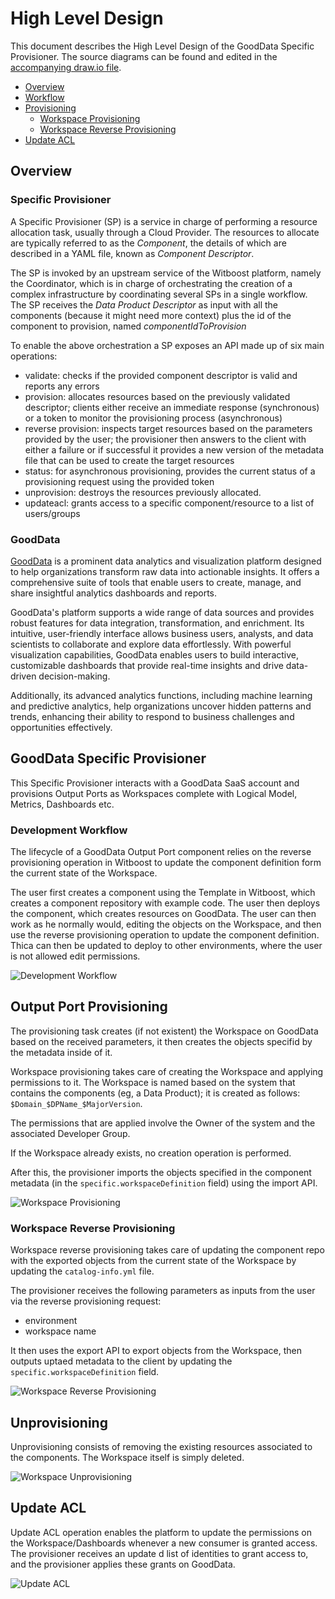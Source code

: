 # High Level Design

This document describes the High Level Design of the GoodData Specific Provisioner.
The source diagrams can be found and edited in the [accompanying draw.io file](hld.drawio).

- [Overview](#overview)
- [Workflow](#workflow)
- [Provisioning](#provisioning)
  - [Workspace Provisioning](#workspace-provisioning)
  - [Workspace Reverse Provisioning](#workspace-reverse-provisioning)
- [Update ACL](#update-acl)

## Overview

### Specific Provisioner

A Specific Provisioner (SP) is a service in charge of performing a resource allocation task, usually
through a Cloud Provider. The resources to allocate are typically referred to as the _Component_, the
details of which are described in a YAML file, known as _Component Descriptor_.

The SP is invoked by an upstream service of the Witboost platform, namely the Coordinator, which is in charge of orchestrating the creation
of a complex infrastructure by coordinating several SPs in a single workflow. The SP receives
the _Data Product Descriptor_ as input with all the components (because it might need more context) plus the id of the component to provision, named _componentIdToProvision_

To enable the above orchestration a SP exposes an API made up of six main operations:
- validate: checks if the provided component descriptor is valid and reports any errors
- provision: allocates resources based on the previously validated descriptor; clients either receive an immediate response (synchronous) or a token to monitor the provisioning process (asynchronous)
- reverse provision: inspects target resources based on the parameters provided by the user; the provisioner then answers to the client with either a failure or if successful it provides a new version of the metadata file that can be used to create the target resources
- status: for asynchronous provisioning, provides the current status of a provisioning request using the provided token
- unprovision: destroys the resources previously allocated.
- updateacl: grants access to a specific component/resource to a list of users/groups

### GoodData

[GoodData](https://www.gooddata.com/) is a prominent data analytics and visualization platform designed to help organizations transform raw data into actionable insights. It offers a comprehensive suite of tools that enable users to create, manage, and share insightful analytics dashboards and reports.

GoodData's platform supports a wide range of data sources and provides robust features for data integration, transformation, and enrichment. Its intuitive, user-friendly interface allows business users, analysts, and data scientists to collaborate and explore data effortlessly. With powerful visualization capabilities, GoodData enables users to build interactive, customizable dashboards that provide real-time insights and drive data-driven decision-making.

Additionally, its advanced analytics functions, including machine learning and predictive analytics, help organizations uncover hidden patterns and trends, enhancing their ability to respond to business challenges and opportunities effectively.

## GoodData Specific Provisioner

This Specific Provisioner interacts with a GoodData SaaS account and provisions Output Ports as Workspaces complete with Logical Model, Metrics, Dashboards etc.

### Development Workflow

The lifecycle of a GoodData Output Port component relies on the reverse provisioning operation in Witboost to update the component definition form the current state of the Workspace.

The user first creates a component using the Template in Witboost, which creates a component repository with example code. The user then deploys the component, which creates resources on GoodData. The user can then work as he normally would, editing the objects on the Workspace, and then use the reverse provisioning operation to update the component definition. Thica can then be updated to deploy to other environments, where the user is not allowed edit permissions.

![Development Workflow](img/hld-output-port-workflow.png)

## Output Port Provisioning

The provisioning task creates (if not existent) the Workspace on GoodData based on the received parameters, it then creates the objects specifid by the metadata inside of it.

Workspace provisioning takes care of creating the Workspace and applying permissions to it. The Workspace is named based on the system that contains the components (eg, a Data Product); it is created as follows: `$Domain_$DPName_$MajorVersion`.

The permissions that are applied involve the Owner of the system and the associated Developer Group.

If the Workspace already exists, no creation operation is performed.

After this, the provisioner imports the objects specified in the component metadata (in the `specific.workspaceDefinition` field) using the import API.

![Workspace Provisioning](img/hld-output-port-workspace-provisioning.png)

### Workspace Reverse Provisioning

Workspace reverse provisioning takes care of updating the component repo with the exported objects from the current state of the Workspace by updating the `catalog-info.yml` file.

The provisioner receives the following parameters as inputs from the user via the reverse provisioning request:
- environment
- workspace name

It then uses the export API to export objects from the Workspace, then outputs uptaed metadata to the client by updating the `specific.workspaceDefinition` field.

![Workspace Reverse Provisioning](img/hld-output-port-workspace-reverse-provisioning.png)

## Unprovisioning

Unprovisioning consists of removing the existing resources associated to the components. The Workspace itself is simply deleted.

![Workspace Unprovisioning](img/hld-output-port-workspace-unprovisioning.png)

## Update ACL

Update ACL operation enables the platform to update the permissions on the Workspace/Dashboards whenever a new consumer is granted access. The provisioner receives an update d list of identities to grant access to, and the provisioner applies these grants on GoodData.

![Update ACL](img/hld-output-port-update-acl.png)
